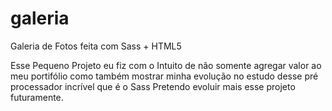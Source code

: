 # galeria
Galeria de Fotos feita com Sass + HTML5

Esse Pequeno Projeto eu fiz com o Intuito de não somente agregar valor ao meu portifólio
como também mostrar minha evolução no estudo desse pré processador incrível que é o Sass
Pretendo evoluir mais esse projeto futuramente.

